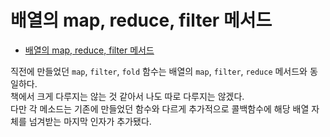 # 배열의 map, reduce, filter 메서드

- [배열의 map, reduce, filter 메서드](#배열의-map-reduce-filter-메서드)

직전에 만들었던 `map`, `filter`, `fold` 함수는 배열의 `map`, `filter`, `reduce` 메서드와 동일하다.  
책에서 크게 다루지는 않는 것 같아서 나도 따로 다루지는 않겠다.  
다만 각 메소드는 기존에 만들었던 함수와 다르게 추가적으로 콜백함수에 해당 배열 자체를 넘겨받는 마지막 인자가 추가됐다.
